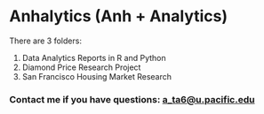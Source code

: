 # Anhalytics (Anh + Analytics)
There are 3 folders:
1. Data Analytics Reports in R and Python
2. Diamond Price Research Project
3. San Francisco Housing Market Research

### Contact me if you have questions: a_ta6@u.pacific.edu
